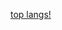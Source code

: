 [top langs!](https://github-readme-stats.vercel.app/api/top-langs?username=mths1901&show_icons=true&theme=dark&title_color=ffffff&text_color=ffffff&locale=en&layout=compact)
